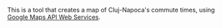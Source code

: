 This is a tool that creates a map of Cluj-Napoca's commute times, using [Google Maps API Web Services](https://developers.google.com/maps/documentation/webservices/).
